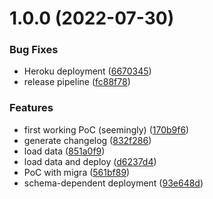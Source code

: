 # 1.0.0 (2022-07-30)


### Bug Fixes

* Heroku deployment ([6670345](https://github.com/BenediktHoelker/cds-pg-migra/commit/6670345ffe6ab08e54ea14edef25e31fecb2754d))
* release pipeline ([fc88f78](https://github.com/BenediktHoelker/cds-pg-migra/commit/fc88f785a0bedac722107781ba7a7a880f12152a))


### Features

* first working PoC (seemingly) ([170b9f6](https://github.com/BenediktHoelker/cds-pg-migra/commit/170b9f67d106f19e4b0010089d2b1cad529c443e))
* generate changelog ([832f286](https://github.com/BenediktHoelker/cds-pg-migra/commit/832f28690f9c66ce2c027d9034d36e19d9c1117c))
* load data ([851a0f9](https://github.com/BenediktHoelker/cds-pg-migra/commit/851a0f9fd32ee813eea10627a549940d0b0c25b9))
* load data and deploy ([d6237d4](https://github.com/BenediktHoelker/cds-pg-migra/commit/d6237d478626b83dc98ac8aefaa3e302de8e28f0))
* PoC with migra ([561bf89](https://github.com/BenediktHoelker/cds-pg-migra/commit/561bf89e4801a9fe9165c865c1aace07da16607c))
* schema-dependent deployment ([93e648d](https://github.com/BenediktHoelker/cds-pg-migra/commit/93e648d0f4bbe93f07ba84c2888da19117c32b15))
